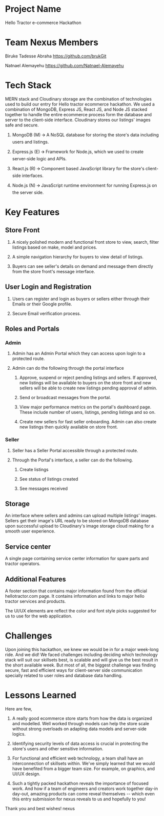 # **Project Name**

Hello Tractor e-commerce Hackathon

# **Team Nexus Members**

Biruke Tadesse Abraha <https://github.com/brukGit>

Natnael Alemayehu <https://github.com/Natnael-Alemayehu>

# **Tech Stack**

MERN stack and Cloudinary storage are the combination of technologies used to build our entry for Hello tractor ecommerce hackathon. We used a combination of MongoDB, Express JS, React JS, and Node JS stacked together to handle the entire ecommerce process form the database and server to the client-side interface. Cloudinary stores our listings' images safe and secure.

1. MongoDB (M) 🡪 A NoSQL database for storing the store's data including users and listings.

2. Express.js (E) 🡪 Framework for Node.js, which we used to create server-side logic and APIs.

3. React.js (R) 🡪 Component based JavaScript library for the store's client-side interfaces.

4. Node.js (N) 🡪 JavaScript runtime environment for running Express.js on the server side.

# **Key Features**

## **Store Front**

1. A nicely polished modern and functional front store to view, search, filter listings based on make, model and prices.

2. A simple navigation hierarchy for buyers to view detail of listings.

3. Buyers can see seller's details on demand and message them directly from the store front's message interface.

## **User Login and Registration**

1. Users can register and login as buyers or sellers either through their Emails or their Google profile.

2. Secure Email verification process.

## **Roles and Portals**

### **Admin**

1. Admin has an Admin Portal which they can access upon login to a protected route.

2. Admin can do the following through the portal interface

    1. Approve, suspend or reject pending listings and sellers. If approved, new listings will be available to buyers on the store front and new sellers will be able to create new listings pending approval of admin.

    2. Send or broadcast messages from the portal.

    3. View major performance metrics on the portal's dashboard page. These include number of users, listings, pending listings and so on.

    4. Create new sellers for fast seller onboarding. Admin can also create new listings then quickly available on store front.

### **Seller**

1. Seller has a Seller Portal accessible through a protected route.

2. Through the Portal's interface, a seller can do the following.

    1. Create listings

    2. See status of listings created

    3. See messages received

## **Storage**

An interface where sellers and admins can upload multiple listings' images. Sellers get their image's URL ready to be stored on MongoDB database upon successful upload to Cloudinary's image storage cloud making for a smooth user experience.

## **Service center**

A single page containing service center information for spare parts and tractor operators.

## **Additional Features**

A footer section that contains major information found from the official hellotractor.com page. It contains information and links to major hello tractor services and products.

The UI/UX elements are reflect the color and font style picks suggested for us to use for the web application.

# **Challenges**

Upon joining this hackathon, we knew we would be in for a major week-long ride. And we did! We faced challenges including deciding which technology stack will suit our skillsets best, is scalable and will give us the best result in the short available week. But most of all, the biggest challenge was finding secure, fast and efficient ways for client-server side communication specially related to user roles and database data handling.

# **Lessons Learned**

Here are few,

1. A really good ecommerce store starts from how the data is organized and modelled. Well worked through models can help the store scale without strong overloads on adapting data models and server-side logics.

2. Identifying security levels of data access is crucial in protecting the store's users and other sensitive information.

3. For functional and efficient web technology, a team shall have an interconnection of skillsets within. We've simply learned that we would have benefited from a bigger team size. For example, on graphics, and UI/UX design.

4. Such a tightly packed hackathon reveals the importance of focused work. And how if a team of engineers and creators work together day-in day-out, amazing products can come reveal themselves -- which even this entry submission for nexus reveals to us and hopefully to you!

Thank you and best wishes!
nexus